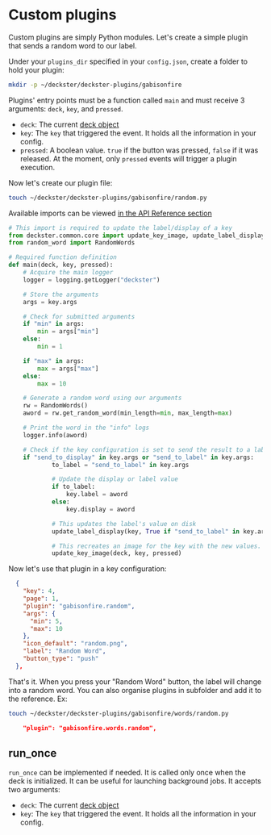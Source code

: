 # Custom plugins
Custom plugins are simply Python modules. Let's create a simple plugin that sends a random word to our label.

Under your `plugins_dir` specified in your `config.json`, create a folder to hold your plugin:
```bash
mkdir -p ~/deckster/deckster-plugins/gabisonfire
```

Plugins' entry points must be a function called `main` and must receive 3 arguments: `deck`, `key`, and `pressed`.

- `deck`: The current [deck object](https://python-elgato-streamdeck.readthedocs.io/en/stable/modules/devices.html#module-StreamDeck.Devices.StreamDeck) 
- `key`: The `key` that triggered the event. It holds all the information in your config.
- `pressed`: A boolean value. `true` if the button was pressed, `false` if it was released. At the moment, only `pressed` events will trigger a plugin execution.

Now let's create our plugin file:
```bash
touch ~/deckster/deckster-plugins/gabisonfire/random.py
```

Available imports can be viewed [in the API Reference section](api/common/index.md)

```python
# This import is required to update the label/display of a key
from deckster.common.core import update_key_image, update_label_display
from random_word import RandomWords

# Required function definition
def main(deck, key, pressed):
    # Acquire the main logger
    logger = logging.getLogger("deckster")

    # Store the arguments
    args = key.args

    # Check for submitted arguments
    if "min" in args:
        min = args["min"]
    else:
        min = 1

    if "max" in args:
        max = args["max"]
    else:
        max = 10

    # Generate a random word using our arguments
    rw = RandomWords()
    aword = rw.get_random_word(min_length=min, max_length=max)

    # Print the word in the "info" logs
    logger.info(aword)

    # Check if the key configuration is set to send the result to a label or display
    if "send_to_display" in key.args or "send_to_label" in key.args:
            to_label = "send_to_label" in key.args

            # Update the display or label value
            if to_label:
                key.label = aword
            else:
                key.display = aword

            # This updates the label's value on disk
            update_label_display(key, True if "send_to_label" in key.args else False)

            # This recreates an image for the key with the new values.
            update_key_image(deck, key, pressed)
```

Now let's use that plugin in a key configuration:
```json
  {
    "key": 4,
    "page": 1,
    "plugin": "gabisonfire.random",
    "args": {
      "min": 5,
      "max": 10
    },
    "icon_default": "random.png",
    "label": "Random Word",
    "button_type": "push"
  },
```
That's it. When you press your "Random Word" button, the label will change into a random word.
You can also organise plugins in subfolder and add it to the reference. Ex:
```bash
touch ~/deckster/deckster-plugins/gabisonfire/words/random.py
```
```json
    "plugin": "gabisonfire.words.random",
```

## run_once
`run_once` can be implemented if needed. It is called only once when the deck is initialized. It can be useful for launching background jobs.
It accepts two arguments:
- `deck`: The current [deck object](https://python-elgato-streamdeck.readthedocs.io/en/stable/modules/devices.html#module-StreamDeck.Devices.StreamDeck) 
- `key`: The `key` that triggered the event. It holds all the information in your config.